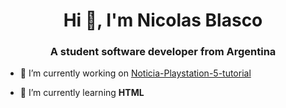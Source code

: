 <h1 align="center">Hi 👋, I'm Nicolas Blasco</h1>
<h3 align="center">A student software developer from Argentina</h3>

- 🔭 I’m currently working on [Noticia-Playstation-5-tutorial](https://github.com/nicolasblasco/Noticia-Playstation-5-tutorial)

- 🌱 I’m currently learning **HTML**
